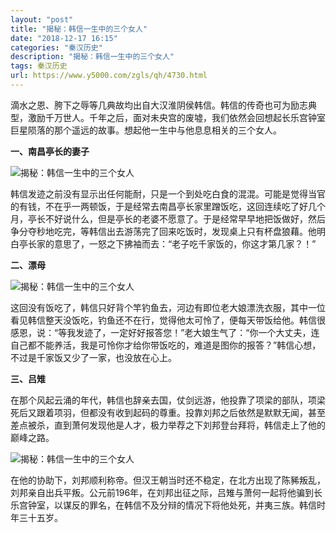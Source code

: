 ```yaml
---
layout: "post"
title: "揭秘：韩信一生中的三个女人"
date: "2018-12-17 16:15"
categories: "秦汉历史"
description: "揭秘：韩信一生中的三个女人"
tags: 秦汉历史
url: https://www.y5000.com/zgls/qh/4730.html
---
```






滴水之恩、胯下之辱等几典故均出自大汉淮阴侯韩信。韩信的传奇也可为励志典型，激励千万世人。千年之后，面对未央宫的废墟，我们依然会回想起长乐宫钟室巨星陨落的那个遥远的故事。想起他一生中与他息息相关的三个女人。

**一、南昌亭长的妻子**

![揭秘：韩信一生中的三个女人](/uploads/allimg/161107/6-16110G63Z4R0.JPG)

韩信发迹之前没有显示出任何能耐，只是一个到处吃白食的混混。可能是觉得当官的有钱，不在乎一两顿饭，于是经常去南昌亭长家里蹭饭吃，这回连续吃了好几个月，亭长不好说什么，但是亭长的老婆不愿意了。于是经常早早地把饭做好，然后争分夺秒地吃完，等韩信出去游荡完了回来吃饭时，发现桌上只有杯盘狼藉。他明白亭长家的意思了，一怒之下拂袖而去：“老子吃千家饭的，你这才第几家？！”

**二、漂母**

![揭秘：韩信一生中的三个女人](/uploads/allimg/161107/6-16110G64113V2.JPG)

这回没有饭吃了，韩信只好背个竿钓鱼去，河边有即位老大娘漂洗衣服，其中一位看见韩信整天没饭吃，钓鱼还不在行，觉得他太可怜了，便每天带饭给他。韩信很感恩，说：“等我发迹了，一定好好报答您！”老大娘生气了：“你一个大丈夫，连自己都不能养活，我是可怜你才给你带饭吃的，难道是图你的报答？”韩信心想，不过是千家饭又少了一家，也没放在心上。

**三、吕雉**

在那个风起云涌的年代，韩信也辞亲去国，仗剑远游，他投靠了项梁的部队，项梁死后又跟着项羽，但都没有收到起码的尊重。投靠刘邦之后依然是默默无闻，甚至差点被杀，直到萧何发现他是人才，极力举荐之下刘邦登台拜将，韩信走上了他的巅峰之路。

![揭秘：韩信一生中的三个女人](/uploads/allimg/161107/6-16110G64125418.JPG)

在他的协助下，刘邦顺利称帝。但汉王朝当时还不稳定，在北方出现了陈豨叛乱，刘邦亲自出兵平叛。公元前196年，在刘邦出征之际，吕雉与萧何一起将他骗到长乐宫钟室，以谋反的罪名，在韩信不及分辩的情况下将他处死，并夷三族。韩信时年三十五岁。
